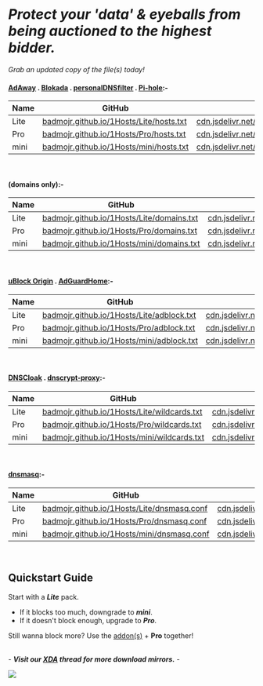 # ***Protect your 'data' & eyeballs from being auctioned to the highest bidder.***<br>
*Grab an updated copy of the file(s) today!*<br>

#### **<ins>[AdAway](https://adaway.org/)</ins> . <ins>[Blokada](https://blokada.org/)</ins> . <ins>[personalDNSfilter](https://www.zenz-solutions.de/personaldnsfilter-wp/)</ins> . <ins>[Pi-hole](https://pi-hole.net/)</ins>**:-<br>
| Name  | GitHub | jsDelivr   |
|---|---|---|
| Lite  | [badmojr.github.io/1Hosts/Lite/hosts.txt](https://badmojr.github.io/1Hosts/Lite/hosts.txt)  | [cdn.jsdelivr.net/gh/badmojr/1Hosts@latest/Lite/hosts.txt](https://cdn.jsdelivr.net/gh/badmojr/1Hosts@latest/Lite/hosts.txt)  |
| Pro  | [badmojr.github.io/1Hosts/Pro/hosts.txt](https://badmojr.github.io/1Hosts/Pro/hosts.txt)  | [cdn.jsdelivr.net/gh/badmojr/1Hosts@latest/Pro/hosts.txt](https://cdn.jsdelivr.net/gh/badmojr/1Hosts@latest/Pro/hosts.txt)  |
| mini  | [badmojr.github.io/1Hosts/mini/hosts.txt](https://badmojr.github.io/1Hosts/mini/hosts.txt)  | [cdn.jsdelivr.net/gh/badmojr/1Hosts@latest/mini/hosts.txt](https://cdn.jsdelivr.net/gh/badmojr/1Hosts@latest/mini/hosts.txt)  |
<br>

#### **(domains only)**:-<br>
| Name  | GitHub | jsDelivr   |
|---|---|---|
| Lite  | [badmojr.github.io/1Hosts/Lite/domains.txt](https://badmojr.github.io/1Hosts/Lite/domains.txt)  | [cdn.jsdelivr.net/gh/badmojr/1Hosts@latest/Lite/domains.txt](https://cdn.jsdelivr.net/gh/badmojr/1Hosts@latest/Lite/domains.txt)  |
| Pro  | [badmojr.github.io/1Hosts/Pro/domains.txt](https://badmojr.github.io/1Hosts/Pro/domains.txt)  | [cdn.jsdelivr.net/gh/badmojr/1Hosts@latest/Pro/domains.txt](https://cdn.jsdelivr.net/gh/badmojr/1Hosts@latest/Pro/domains.txt)  |
| mini  | [badmojr.github.io/1Hosts/mini/domains.txt](https://badmojr.github.io/1Hosts/mini/domains.txt)  | [cdn.jsdelivr.net/gh/badmojr/1Hosts@latest/mini/domains.txt](https://cdn.jsdelivr.net/gh/badmojr/1Hosts@latest/mini/domains.txt)  |
<br>

#### **<ins>[uBlock Origin](https://github.com/gorhill/uBlock#installation)</ins> . <ins>[AdGuardHome](https://adguard.com/en/adguard-home/overview.html)</ins>**:-<br>
| Name  | GitHub | jsDelivr   |
|---|---|---|
| Lite  | [badmojr.github.io/1Hosts/Lite/adblock.txt](https://badmojr.github.io/1Hosts/Lite/adblock.txt)  | [cdn.jsdelivr.net/gh/badmojr/1Hosts@latest/Lite/adblock.txt](https://cdn.jsdelivr.net/gh/badmojr/1Hosts@latest/Lite/adblock.txt)  |
| Pro  | [badmojr.github.io/1Hosts/Pro/adblock.txt](https://badmojr.github.io/1Hosts/Pro/adblock.txt)  | [cdn.jsdelivr.net/gh/badmojr/1Hosts@latest/Pro/adblock.txt](https://cdn.jsdelivr.net/gh/badmojr/1Hosts@latest/Pro/adblock.txt)  |
| mini  | [badmojr.github.io/1Hosts/mini/adblock.txt](https://badmojr.github.io/1Hosts/mini/adblock.txt)  | [cdn.jsdelivr.net/gh/badmojr/1Hosts@latest/mini/adblock.txt](https://cdn.jsdelivr.net/gh/badmojr/1Hosts@latest/mini/adblock.txt)  |
<br>

#### **<ins>[DNSCloak](https://apps.apple.com/us/app/dnscloak-secure-dns-client/id1452162351)</ins> . <ins>[dnscrypt-proxy](https://www.dnscrypt.org/)</ins>**:-<br>
| Name  | GitHub | jsDelivr   |
|---|---|---|
| Lite  | [badmojr.github.io/1Hosts/Lite/wildcards.txt](https://badmojr.github.io/1Hosts/Lite/wildcards.txt)  | [cdn.jsdelivr.net/gh/badmojr/1Hosts@latest/Lite/wildcards.txt](https://cdn.jsdelivr.net/gh/badmojr/1Hosts@latest/Lite/wildcards.txt)  |
| Pro  | [badmojr.github.io/1Hosts/Pro/wildcards.txt](https://badmojr.github.io/1Hosts/Pro/wildcards.txt)  | [cdn.jsdelivr.net/gh/badmojr/1Hosts@latest/Pro/wildcards.txt](https://cdn.jsdelivr.net/gh/badmojr/1Hosts@latest/Pro/wildcards.txt)  |
| mini  | [badmojr.github.io/1Hosts/mini/wildcards.txt](https://badmojr.github.io/1Hosts/mini/wildcards.txt)  | [cdn.jsdelivr.net/gh/badmojr/1Hosts@latest/mini/wildcards.txt](https://cdn.jsdelivr.net/gh/badmojr/1Hosts@latest/mini/wildcards.txt)  |
<br>

#### **<ins>[dnsmasq](http://www.thekelleys.org.uk/dnsmasq/doc.html)</ins>**:-<br>
| Name  | GitHub | jsDelivr   |
|---|---|---|
| Lite  | [badmojr.github.io/1Hosts/Lite/dnsmasq.conf](https://badmojr.github.io/1Hosts/Lite/dnsmasq.conf)  | [cdn.jsdelivr.net/gh/badmojr/1Hosts@latest/Lite/dnsmasq.conf](https://cdn.jsdelivr.net/gh/badmojr/1Hosts@latest/Lite/dnsmasq.conf)  |
| Pro  | [badmojr.github.io/1Hosts/Pro/dnsmasq.conf](https://badmojr.github.io/1Hosts/Pro/dnsmasq.conf)  | [cdn.jsdelivr.net/gh/badmojr/1Hosts@latest/Pro/dnsmasq.conf](https://cdn.jsdelivr.net/gh/badmojr/1Hosts@latest/Pro/dnsmasq.conf)  |
| mini  | [badmojr.github.io/1Hosts/mini/dnsmasq.conf](https://badmojr.github.io/1Hosts/mini/dnsmasq.conf)  | [cdn.jsdelivr.net/gh/badmojr/1Hosts@latest/mini/dnsmasq.conf](https://cdn.jsdelivr.net/gh/badmojr/1Hosts@latest/mini/dnsmasq.conf)  |
<br>

**Quickstart Guide**<br>
----------------
Start with a ***Lite*** pack.<br>
- If it blocks too much, downgrade to ***mini***.<br>
- If it doesn't block enough, upgrade to ***Pro***.<br>

Still wanna block more? Use the [addon(s)](https://github.com/badmojr/1Hosts/tree/master/Pro/xtra) + **Pro** together!<br>
<br>

\- _**Visit our [XDA](https://forum.xda-developers.com/t/one-to-block-them-all-1hosts.3713360/) thread for more download mirrors.**_ \-

![](http://profile-counter.glitch.me/HKJAanbajQSXcn/count.svg)
